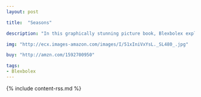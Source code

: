 ```yaml
---
layout: post

title:  "Seasons"

description: "In this graphically stunning picture book, Blexbolex explores the cyclical nature of time by looking at the seasons. Using objects, landscapes, activities, and different types of people that are associated with each season (such as a skier, a swimmer, a roasted chestnut seller), Blexbolex evokes the sense of permanency given to life by its cyclical nature, despite the fact that time is always passing. The purpose of this book is to encourage observation of the world around us and lead the reader to form all sorts of logical and imaginative associations having to do with the seasons, the cycles of life, and time."

img: "http://ecx.images-amazon.com/images/I/51xIniVxYsL._SL480_.jpg"

buy: "http://amzn.com/1592700950"

tags:
- Blexbolex
---
```


{% include content-rss.md %}